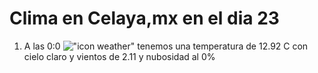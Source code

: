 # Clima en Celaya,mx en el dia 23

1. A las 0:0 !["icon weather"](http://openweathermap.org/img/w/01n.png) tenemos una temperatura de 12.92 C con cielo claro y  vientos de 2.11 y nubosidad al 0%
